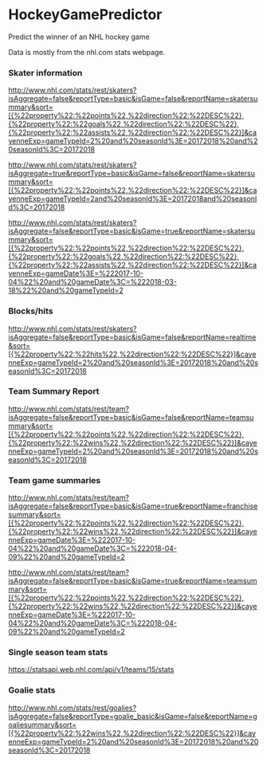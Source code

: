 # HockeyGamePredictor
Predict the winner of an NHL hockey game

Data is mostly from the nhl.com stats webpage.  

### Skater information
http://www.nhl.com/stats/rest/skaters?isAggregate=false&reportType=basic&isGame=false&reportName=skatersummary&sort=[{%22property%22:%22points%22,%22direction%22:%22DESC%22},{%22property%22:%22goals%22,%22direction%22:%22DESC%22},{%22property%22:%22assists%22,%22direction%22:%22DESC%22}]&cayenneExp=gameTypeId=2%20and%20seasonId%3E=20172018%20and%20seasonId%3C=20172018

http://www.nhl.com/stats/rest/skaters?isAggregate=true&reportType=basic&isGame=false&reportName=skatersummary&sort=[{%22property%22:%22points%22,%22direction%22:%22DESC%22}]&cayenneExp=gameTypeId=2and%20seasonId%3E=20172018and%20seasonId%3C=20172018

http://www.nhl.com/stats/rest/skaters?isAggregate=false&reportType=basic&isGame=true&reportName=skatersummary&sort=[{%22property%22:%22points%22,%22direction%22:%22DESC%22},{%22property%22:%22goals%22,%22direction%22:%22DESC%22},{%22property%22:%22assists%22,%22direction%22:%22DESC%22}]&cayenneExp=gameDate%3E=%222017-10-04%22%20and%20gameDate%3C=%222018-03-18%22%20and%20gameTypeId=2

### Blocks/hits 
http://www.nhl.com/stats/rest/skaters?isAggregate=false&reportType=basic&isGame=false&reportName=realtime&sort=[{%22property%22:%22hits%22,%22direction%22:%22DESC%22}]&cayenneExp=gameTypeId=2%20and%20seasonId%3E=20172018%20and%20seasonId%3C=20172018

### Team Summary Report
http://www.nhl.com/stats/rest/team?isAggregate=false&reportType=basic&isGame=false&reportName=teamsummary&sort=[{%22property%22:%22points%22,%22direction%22:%22DESC%22},{%22property%22:%22wins%22,%22direction%22:%22DESC%22}]&cayenneExp=gameTypeId=2%20and%20seasonId%3E=20172018%20and%20seasonId%3C=20172018

### Team game summaries
http://www.nhl.com/stats/rest/team?isAggregate=false&reportType=basic&isGame=true&reportName=franchisesummary&sort=[{%22property%22:%22points%22,%22direction%22:%22DESC%22},{%22property%22:%22wins%22,%22direction%22:%22DESC%22}]&cayenneExp=gameDate%3E=%222017-10-04%22%20and%20gameDate%3C=%222018-04-09%22%20and%20gameTypeId=2

http://www.nhl.com/stats/rest/team?isAggregate=false&reportType=basic&isGame=true&reportName=teamsummary&sort=[{%22property%22:%22points%22,%22direction%22:%22DESC%22},{%22property%22:%22wins%22,%22direction%22:%22DESC%22}]&cayenneExp=gameDate%3E=%222017-10-04%22%20and%20gameDate%3C=%222018-04-09%22%20and%20gameTypeId=2

### Single season team stats 
https://statsapi.web.nhl.com/api/v1/teams/15/stats

### Goalie stats
http://www.nhl.com/stats/rest/goalies?isAggregate=false&reportType=goalie_basic&isGame=false&reportName=goaliesummary&sort=[{%22property%22:%22wins%22,%22direction%22:%22DESC%22}]&cayenneExp=gameTypeId=2%20and%20seasonId%3E=20172018%20and%20seasonId%3C=20172018

